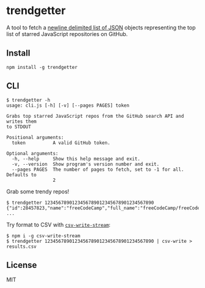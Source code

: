 # trendgetter

A tool to fetch a [newline delimited list of JSON](http://ndjson.org/) objects representing the top list of starred JavaScript repositories on GitHub.

## Install

```
npm install -g trendgetter
```

## CLI

```
$ trendgetter -h
usage: cli.js [-h] [-v] [--pages PAGES] token

Grabs top starred JavaScript repos from the GitHub search API and writes them
to STDOUT

Positional arguments:
  token          A valid GitHub token.

Optional arguments:
  -h, --help     Show this help message and exit.
  -v, --version  Show program's version number and exit.
  --pages PAGES  The number of pages to fetch, set to -1 for all. Defaults to
                 2
```

Grab some trendy repos!

```
$ trendgetter 1234567890123456789012345678901234567890
{"id":28457823,"name":"freeCodeCamp","full_name":"freeCodeCamp/freeCodeCamp","owner" ...
```

Try format to CSV with [`csv-write-stream`](https://www.npmjs.org/package/csv-write-stream/):

```
$ npm i -g csv-write-stream
$ trendgetter 1234567890123456789012345678901234567890 | csv-write > results.csv
```

## License

MIT
